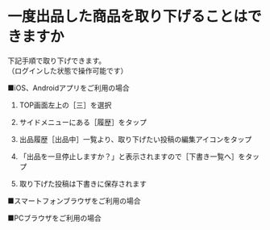 # 一度出品した商品を取り下げることはできますか

下記手順で取り下げできます。  
（ログインした状態で操作可能です）

■iOS、Androidアプリをご利用の場合  

1. TOP画面左上の［三］を選択

1. サイドメニューにある［履歴］をタップ

1. 出品履歴［出品中］一覧より、取り下げたい投稿の編集アイコンをタップ

1. 「出品を一旦停止しますか？」と表示されますので［下書き一覧へ］をタップ

1. 取り下げた投稿は下書きに保存されます

■スマートフォンブラウザをご利用の場合

■PCブラウザをご利用の場合